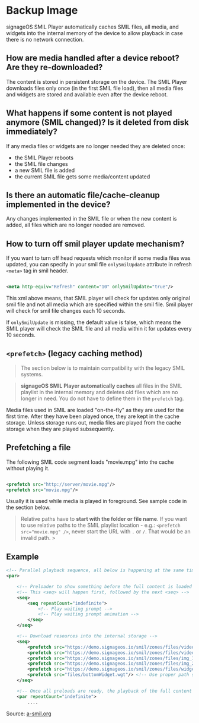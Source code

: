 # Backup Image

signageOS SMIL Player automatically caches SMIL files, all media, and widgets into the internal memory of the device to
allow playback in case there is no network connection.

## How are media handled after a device reboot? Are they re-downloaded?

The content is stored in persistent storage on the device. The SMIL Player downloads files only once (in the first SMIL
file load), then all media files and widgets are stored and available even after the device reboot.

## What happens if some content is not played anymore (SMIL changed)? Is it deleted from disk immediately?

If any media files or widgets are no longer needed they are deleted once:

- the SMIL Player reboots
- the SMIL file changes
- a new SMIL file is added
- the current SMIL file gets some media/content updated

## Is there an automatic file/cache-cleanup implemented in the device?

Any changes implemented in the SMIL file or when the new content is added, all files which are no longer needed are
removed.

## How to turn off smil player update mechanism?

If you want to turn off head requests which monitor if some media files was updated, you can specify in your smil file
`onlySmilUpdate` attribute in refresh `<meta>` tag in smil header.

```xml

<meta http-equiv="Refresh" content="10" onlySmilUpdate="true"/>
```

This xml above means, that SMIL player will check for updates only original smil file and not all media which are
specified within the smil file. Smil player will check for smil file changes each 10 seconds.

If `onlySmilUpdate` is missing, the default value is false, which means the SMIL player will check the SMIL file and all
media
within it for updates every 10 seconds.

## `<prefetch>` (legacy caching method)

> The section below is to maintain compatibility with the legacy SMIL systems.

> **signageOS SMIL Player automatically caches** all files in the SMIL playlist in the internal memory and deletes old
> files which are no longer in need. You do not have to define them in the `prefetch` tag.

Media files used in SMIL are loaded "on-the-fly" as they are used for the first time. After they have been played once,
they
are kept in the cache storage. Unless storage runs out, media files are played from the cache storage when they are
played subsequently.

## Prefetching a file

The following SMIL code segment loads "movie.mpg" into the cache without playing it.

```xml

<prefetch src="http://server/movie.mpg"/>
<prefetch src="movie.mpg"/>
```

Usually it is used while media is played in foreground. See sample code in the section below.

> Relative paths have to **start with the folder or file name**. If you want to use relative paths to the SMIL playlist
> location - e.g.: `<prefetch src="movie.mpg" />`, never start the URL with `.` or `/`. That would be an invalid path. >

## Example

```xml
<!-- Parallel playback sequence, all below is happening at the same time -->
<par>

    <!-- Preloader to show something before the full content is loaded and ready -->
    <!-- This <seq> will happen first, followed by the next <seq> -->
    <seq>
        <seq repeatCount="indefinite">
            <!-- Play waiting prompt -->
            <!-- Play waiting prompt animation -->
        </seq>
    </seq>

    <!-- Download resources into the internal storage -->
    <seq>
        <prefetch src="https://demo.signageos.io/smil/zones/files/video_1.mp4"/>
        <prefetch src="https://demo.signageos.io/smil/zones/files/video_2.mp4"/>
        <prefetch src="https://demo.signageos.io/smil/zones/files/img_1.jpg"/>
        <prefetch src="https://demo.signageos.io/smil/zones/files/img_2.jpg"/>
        <prefetch src="https://demo.signageos.io/smil/zones/files/widget_image_1.png"/>
        <prefetch src="files/bottomWidget.wgt"/> <!-- Use proper path structure -->
    </seq>

    <!-- Once all preloads are ready, the playback of the full content will start -->
    <par repeatCount="indefinite">
        ....
```

Source: [a-smil.org](https://www.a-smil.org/index.php/Main_Page)
